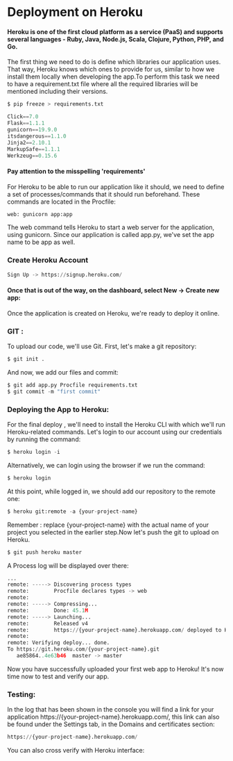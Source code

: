 # Deployment on Heroku

#### Heroku is one of the first cloud platform as a service (PaaS) and supports several languages - Ruby, Java, Node.js, Scala, Clojure, Python, PHP, and Go.
The first thing we need to do is define which libraries our application uses. That way, Heroku knows which ones to provide for us, similar to how we install them locally when developing the app.To perform this task we need to have a requirement.txt file where all the required libraries will be mentioned including their versions.

```python
$ pip freeze > requirements.txt
```


```python
Click==7.0
Flask==1.1.1
gunicorn==19.9.0
itsdangerous==1.1.0
Jinja2==2.10.1
MarkupSafe==1.1.1
Werkzeug==0.15.6
```

#### Pay attention to the misspelling 'requirements'
For Heroku to be able to run our application like it should, we need to define a set of processes/commands that it should run beforehand. These commands are located in the Procfile:

```python
web: gunicorn app:app
```
The web command tells Heroku to start a web server for the application, using gunicorn. Since our application is called app.py, we've set the app name to be app as well.
### Create Heroku Account


```python
Sign Up -> https://signup.heroku.com/
```

#### Once that is out of the way, on the dashboard, select New -> Create new app:

Once the application is created on Heroku, we're ready to deploy it online.

### GIT : 

To upload our code, we'll use Git. First, let's make a git repository:


```python
$ git init .
```
And now, we add our files and commit:

```python
$ git add app.py Procfile requirements.txt
$ git commit -m "first commit"
```

### Deploying the App to Heroku:
For the final deploy , we'll need to install the Heroku CLI with which we'll run Heroku-related commands. Let's login to our account using our credentials by running the command:

```python
$ heroku login -i
```
Alternatively, we can login using the browser if we run the command:

```python
$ heroku login
```
At this point, while logged in, we should add our repository to the remote one:

```python
$ heroku git:remote -a {your-project-name}
```
Remember : replace {your-project-name} with the actual name of your project you selected in the earlier step.Now let's push the git to upload on Heroku. 

```python
$ git push heroku master
```
A Process log will be displayed over there:

```python
...
remote: -----> Discovering process types
remote:        Procfile declares types -> web
remote:
remote: -----> Compressing...
remote:        Done: 45.1M
remote: -----> Launching...
remote:        Released v4
remote:        https://{your-project-name}.herokuapp.com/ deployed to Heroku
remote:
remote: Verifying deploy... done.
To https://git.heroku.com/{your-project-name}.git
   ae85864..4e63b46  master -> master
```
Now you have successfully uploaded your first web app to Heroku! It's now time now to test and verify our app.
### Testing:
In the log that has been shown in the console you will find a link for your application https://{your-project-name}.herokuapp.com/, this link can also be found under the Settings tab, in the Domains and certificates section:

```python
https://{your-project-name}.herokuapp.com/
```
You can also cross verify with Heroku interface:

```python

```
